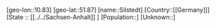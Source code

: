 ﻿---
location: [51.87,10.83]
type: City
tags:
- geo/City


SpocWebEntityId: 34272
isDeleted: false
confidential: public

---
[geo-lon::10.83]
[geo-lat::51.87]
[name::Silstedt]
[Country::[[Germany]]]
[State :: [[../../Sachsen-Anhalt]] ]
[Population::]
[Unknown::]

